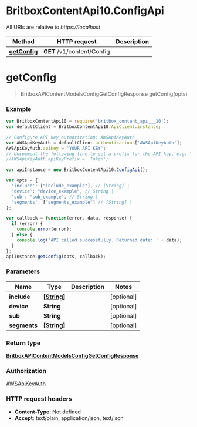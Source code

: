 # BritboxContentApi10.ConfigApi

All URIs are relative to *https://localhost*

Method | HTTP request | Description
------------- | ------------- | -------------
[**getConfig**](ConfigApi.md#getConfig) | **GET** /v1/content/Config | 


<a name="getConfig"></a>
# **getConfig**
> BritboxAPIContentModelsConfigGetConfigResponse getConfig(opts)



### Example
```javascript
var BritboxContentApi10 = require('britbox_content_api___10');
var defaultClient = BritboxContentApi10.ApiClient.instance;

// Configure API key authorization: AWSApiKeyAuth
var AWSApiKeyAuth = defaultClient.authentications['AWSApiKeyAuth'];
AWSApiKeyAuth.apiKey = 'YOUR API KEY';
// Uncomment the following line to set a prefix for the API key, e.g. "Token" (defaults to null)
//AWSApiKeyAuth.apiKeyPrefix = 'Token';

var apiInstance = new BritboxContentApi10.ConfigApi();

var opts = { 
  'include': ["include_example"], // [String] | 
  'device': "device_example", // String | 
  'sub': "sub_example", // String | 
  'segments': ["segments_example"] // [String] | 
};

var callback = function(error, data, response) {
  if (error) {
    console.error(error);
  } else {
    console.log('API called successfully. Returned data: ' + data);
  }
};
apiInstance.getConfig(opts, callback);
```

### Parameters

Name | Type | Description  | Notes
------------- | ------------- | ------------- | -------------
 **include** | [**[String]**](String.md)|  | [optional] 
 **device** | **String**|  | [optional] 
 **sub** | **String**|  | [optional] 
 **segments** | [**[String]**](String.md)|  | [optional] 

### Return type

[**BritboxAPIContentModelsConfigGetConfigResponse**](BritboxAPIContentModelsConfigGetConfigResponse.md)

### Authorization

[AWSApiKeyAuth](../README.md#AWSApiKeyAuth)

### HTTP request headers

 - **Content-Type**: Not defined
 - **Accept**: text/plain, application/json, text/json

